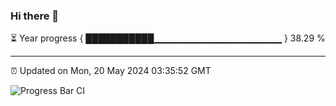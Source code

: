 ### Hi there 👋

⏳ Year progress { ███████████▁▁▁▁▁▁▁▁▁▁▁▁▁▁▁▁▁▁▁ } 38.29 %

---

⏰ Updated on Mon, 20 May 2024 03:35:52 GMT

![Progress Bar CI](https://github.com/IshwaranRudhara/GIT-ACTION/workflows/Progress%20Bar%20CI/badge.svg)

